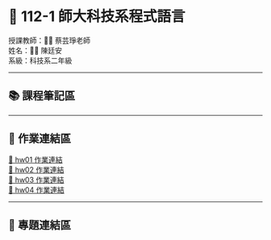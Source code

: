 # 🚀 112-1 師大科技系程式語言
授課教師：👩‍🏫 蔡芸琤老師<br>
姓名：👨‍💻 陳廷安<br>
系級：科技系二年級<br>

---

## 📚 課程筆記區

---

## 📝 作業連結區
[📄 hw01 作業連結](https://youtu.be/M0zquROZXMg)<br>
[📄 hw02 作業連結](https://hackmd.io/@yillkid/H1gWjpwR6/https%3A%2F%2Fhackmd.io%2F%40yillkid%2FS1z501O0T)<br>
[📄 hw03 作業連結]()<br>
[📄 hw04 作業連結]()<br>

---

## 🔗 專題連結區
